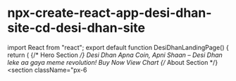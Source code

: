 # npx-create-react-app-desi-dhan-site-cd-desi-dhan-site
import React from "react";  export default function DesiDhanLandingPage() { return (   {/* Hero Section */} Desi Dhan   Apna Coin, Apni Shaan – Desi Dhan leke aa gaya meme revolution!   Buy Now View Chart   {/* About Section */} &lt;section className="px-6 
